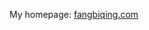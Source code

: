 <!-- ### Hi there 👋 -->
My homepage: [fangbiqing.com](https://www.fangbiqing.com)
<!-- ![](https://github.com/fangbq/fangbq/blob/main/meatdenver.png) -->

<!--
**fangbq/fangbq** is a ✨ _special_ ✨ repository because its `README.md` (this file) appears on your GitHub profile.

Here are some ideas to get you started:

- 🔭 I’m currently working on ...
- 🌱 I’m currently learning ...
- 👯 I’m looking to collaborate on ...
- 🤔 I’m looking for help with ...
- 💬 Ask me about ...
- 📫 How to reach me: ...
- 😄 Pronouns: ...
- ⚡ Fun fact: ...
-->
